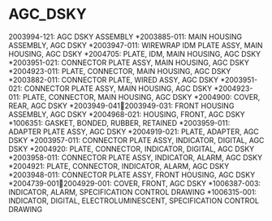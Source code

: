 # AGC_DSKY


2003994-121: AGC DSKY ASSEMBLY
*2003885-011: MAIN HOUSING ASSEMBLY, AGC DSKY
  *2003947-011: WIREWRAP IDM PLATE ASSY, MAIN HOUSING, AGC DSKY
    *2004705: PLATE, IDM, MAIN HOUSING, AGC DSKY
    *2003951-021: CONNECTOR PLATE ASSY, MAIN HOUSING, AGC DSKY
      *2004923-011: PLATE, CONNECTOR, MAIN HOUSING, AGC DSKY
  *2003882-011: CONNECTOR PLATE, WIRED ASSY, AGC DSKY
    *2003951-021: CONNECTOR PLATE ASSY, MAIN HOUSING, AGC DSKY
    *2004923-011: PLATE, CONNECTOR, MAIN HOUSING, AGC DSKY
*2004900: COVER, REAR, AGC DSKY
*2003949-0412003949-031: FRONT HOUSING ASSEMBLY, AGC DSKY
*2004968-021: HOUSING, FRONT, AGC DSKY
  *1006351: GASKET, BONDED, RUBBER, RETAINED
  *2003959-011: ADAPTER PLATE ASSY, AGC DSKY
    *2004919-021: PLATE, ADAPTER, AGC DSKY
  *2003957-011: CONNECTOR PLATE ASSY, INDICATOR, DIGITAL, AGC DSKY
    *2004920: PLATE, CONNECTOR, INDICATOR, DIGITAL, AGC DSKY
  *2003958-011: CONNECTOR PLATE ASSY, INDICATOR, ALARM, AGC DSKY
    *2004921: PLATE, CONNECTOR, INDICATOR, ALARM, AGC DSKY
  *2003948-011: CONNECTOR PLATE ASSY, FRONT HOUSING, AGC DSKY
*2004739-0012004929-001: COVER, FRONT, AGC DSKY
*1006387-003: INDICATOR, ALARM, SPECIFICATION CONTROL DRAWING
*1006315-001: INDICATOR, DIGITAL, ELECTROLUMINESCENT, SPECIFICATION CONTROL DRAWING
